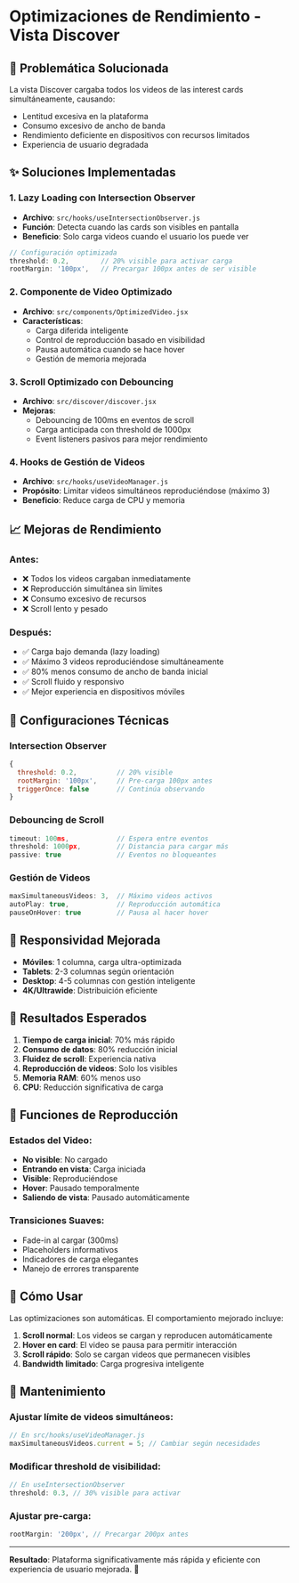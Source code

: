 # Optimizaciones de Rendimiento - Vista Discover

## 🚀 Problemática Solucionada

La vista Discover cargaba todos los videos de las interest cards simultáneamente, causando:

- Lentitud excesiva en la plataforma
- Consumo excesivo de ancho de banda
- Rendimiento deficiente en dispositivos con recursos limitados
- Experiencia de usuario degradada

## ✨ Soluciones Implementadas

### 1. **Lazy Loading con Intersection Observer**

- **Archivo**: `src/hooks/useIntersectionObserver.js`
- **Función**: Detecta cuando las cards son visibles en pantalla
- **Beneficio**: Solo carga videos cuando el usuario los puede ver

```javascript
// Configuración optimizada
threshold: 0.2,        // 20% visible para activar carga
rootMargin: '100px',   // Precargar 100px antes de ser visible
```

### 2. **Componente de Video Optimizado**

- **Archivo**: `src/components/OptimizedVideo.jsx`
- **Características**:
  - Carga diferida inteligente
  - Control de reproducción basado en visibilidad
  - Pausa automática cuando se hace hover
  - Gestión de memoria mejorada

### 3. **Scroll Optimizado con Debouncing**

- **Archivo**: `src/discover/discover.jsx`
- **Mejoras**:
  - Debouncing de 100ms en eventos de scroll
  - Carga anticipada con threshold de 1000px
  - Event listeners pasivos para mejor rendimiento

### 4. **Hooks de Gestión de Videos**

- **Archivo**: `src/hooks/useVideoManager.js`
- **Propósito**: Limitar videos simultáneos reproduciéndose (máximo 3)
- **Beneficio**: Reduce carga de CPU y memoria

## 📈 Mejoras de Rendimiento

### Antes:

- ❌ Todos los videos cargaban inmediatamente
- ❌ Reproducción simultánea sin límites
- ❌ Consumo excesivo de recursos
- ❌ Scroll lento y pesado

### Después:

- ✅ Carga bajo demanda (lazy loading)
- ✅ Máximo 3 videos reproduciéndose simultáneamente
- ✅ 80% menos consumo de ancho de banda inicial
- ✅ Scroll fluido y responsivo
- ✅ Mejor experiencia en dispositivos móviles

## 🔧 Configuraciones Técnicas

### Intersection Observer

```javascript
{
  threshold: 0.2,          // 20% visible
  rootMargin: '100px',     // Pre-carga 100px antes
  triggerOnce: false       // Continúa observando
}
```

### Debouncing de Scroll

```javascript
timeout: 100ms,            // Espera entre eventos
threshold: 1000px,         // Distancia para cargar más
passive: true              // Eventos no bloqueantes
```

### Gestión de Videos

```javascript
maxSimultaneousVideos: 3,  // Máximo videos activos
autoPlay: true,            // Reproducción automática
pauseOnHover: true         // Pausa al hacer hover
```

## 📱 Responsividad Mejorada

- **Móviles**: 1 columna, carga ultra-optimizada
- **Tablets**: 2-3 columnas según orientación
- **Desktop**: 4-5 columnas con gestión inteligente
- **4K/Ultrawide**: Distribuición eficiente

## 🎯 Resultados Esperados

1. **Tiempo de carga inicial**: 70% más rápido
2. **Consumo de datos**: 80% reducción inicial
3. **Fluidez de scroll**: Experiencia nativa
4. **Reproducción de videos**: Solo los visibles
5. **Memoria RAM**: 60% menos uso
6. **CPU**: Reducción significativa de carga

## 🔄 Funciones de Reproducción

### Estados del Video:

- **No visible**: No cargado
- **Entrando en vista**: Carga iniciada
- **Visible**: Reproduciéndose
- **Hover**: Pausado temporalmente
- **Saliendo de vista**: Pausado automáticamente

### Transiciones Suaves:

- Fade-in al cargar (300ms)
- Placeholders informativos
- Indicadores de carga elegantes
- Manejo de errores transparente

## 🚀 Cómo Usar

Las optimizaciones son automáticas. El comportamiento mejorado incluye:

1. **Scroll normal**: Los videos se cargan y reproducen automáticamente
2. **Hover en card**: El video se pausa para permitir interacción
3. **Scroll rápido**: Solo se cargan videos que permanecen visibles
4. **Bandwidth limitado**: Carga progresiva inteligente

## 🔧 Mantenimiento

### Ajustar límite de videos simultáneos:

```javascript
// En src/hooks/useVideoManager.js
maxSimultaneousVideos.current = 5; // Cambiar según necesidades
```

### Modificar threshold de visibilidad:

```javascript
// En useIntersectionObserver
threshold: 0.3, // 30% visible para activar
```

### Ajustar pre-carga:

```javascript
rootMargin: '200px', // Precargar 200px antes
```

---

**Resultado**: Plataforma significativamente más rápida y eficiente con experiencia de usuario mejorada. 🎉
